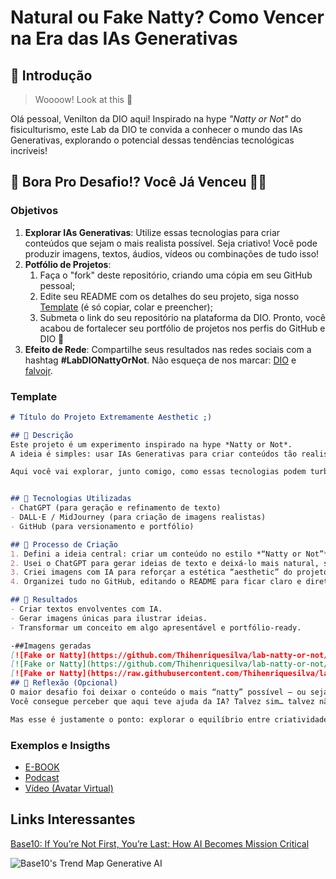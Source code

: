 # Natural ou Fake Natty? Como Vencer na Era das IAs Generativas

## 🚀 Introdução

> Woooow! Look at this 👀

Olá pessoal, Venilton da DIO aqui! Inspirado na hype _"Natty or Not"_ do fisiculturismo, este Lab da DIO te convida a conhecer o mundo das IAs Generativas, explorando o potencial dessas tendências tecnológicas incríveis!

## 🎯 Bora Pro Desafio!? Você Já Venceu 💪🤓

### Objetivos

1. **Explorar IAs Generativas**: Utilize essas tecnologias para criar conteúdos que sejam o mais realista possível. Seja criativo! Você pode produzir imagens, textos, áudios, vídeos ou combinações de tudo isso!
1. **Potfólio de Projetos**:
    1. Faça o "fork" deste repositório, criando uma cópia em seu GitHub pessoal;
    2. Edite seu README com os detalhes do seu projeto, siga nosso [Template](#template) (é só copiar, colar e preencher);
    3. Submeta o link do seu repositório na plataforma da DIO. Pronto, você acabou de fortalecer seu portfólio de projetos nos perfis do GitHub e DIO 🚀
1. **Efeito de Rede**: Compartilhe seus resultados nas redes sociais com a hashtag **#LabDIONattyOrNot**. Não esqueça de nos marcar: [DIO](https://www.linkedin.com/school/dio-makethechange) e [falvojr](https://www.linkedin.com/in/falvojr).

### Template

```markdown
# Título do Projeto Extremamente Aesthetic ;)

## 📒 Descrição
Este projeto é um experimento inspirado na hype *Natty or Not*.  
A ideia é simples: usar IAs Generativas para criar conteúdos tão realistas que você pode ficar na dúvida… será que isso foi feito por mim ou por uma inteligência artificial?  

Aqui você vai explorar, junto comigo, como essas tecnologias podem turbinar sua criatividade e também o seu portfólio. 🚀  


## 🤖 Tecnologias Utilizadas
- ChatGPT (para geração e refinamento de texto)  
- DALL·E / MidJourney (para criação de imagens realistas)  
- GitHub (para versionamento e portfólio) 

## 🧐 Processo de Criação
1. Defini a ideia central: criar um conteúdo no estilo *“Natty or Not”*, só que aplicado ao universo da IA.  
2. Usei o ChatGPT para gerar ideias de texto e deixá-lo mais natural, sempre no tom de conversa com você.  
3. Criei imagens com IA para reforçar a estética “aesthetic” do projeto.  
4. Organizei tudo no GitHub, editando o README para ficar claro e direto.  

## 🚀 Resultados
- Criar textos envolventes com IA.  
- Gerar imagens únicas para ilustrar ideias.  
- Transformar um conceito em algo apresentável e portfólio-ready.  

-##Imagens geradas
[![Fake or Natty](https://github.com/Thihenriquesilva/lab-natty-or-not/blob/main/20250916_2304_image.png)](https://github.com/Thihenriquesilva/lab-natty-or-not/blob/main/20250916_2304_image.png)
[![Fake or Natty](https://github.com/Thihenriquesilva/lab-natty-or-not/blob/main/20250916_2304_image%20(1).png)](https://github.com/Thihenriquesilva/lab-natty-or-not/blob/main/20250916_2304_image%20(1).png)
[![Fake or Natty](https://raw.githubusercontent.com/Thihenriquesilva/lab-natty-or-not/refs/heads/main/_af727db1-fe22-4c3f-ade0-d1fb2b19f672.jfif)](https://raw.githubusercontent.com/Thihenriquesilva/lab-natty-or-not/refs/heads/main/_af727db1-fe22-4c3f-ade0-d1fb2b19f672.jfif)
## 💭 Reflexão (Opcional)
O maior desafio foi deixar o conteúdo o mais “natty” possível — ou seja, natural e humano.  
Você consegue perceber que aqui teve ajuda da IA? Talvez sim… talvez não. 😉  

Mas esse é justamente o ponto: explorar o equilíbrio entre criatividade humana e inteligência artificial.  
```

### Exemplos e Insigths

- [E-BOOK](/exemplos/E-BOOK.md)
- [Podcast](/exemplos/PODCAST.md)
- [Vídeo (Avatar Virtual)](/exemplos/VIDEO.md)

## Links Interessantes

[Base10: If You’re Not First, You’re Last: How AI Becomes Mission Critical](https://base10.vc/post/generative-ai-mission-critical/)

![Base10's Trend Map Generative AI](https://github.com/digitalinnovationone/lab-natty-or-not/assets/730492/f4df26e8-f8f7-4419-8252-c69d73ea930c)
